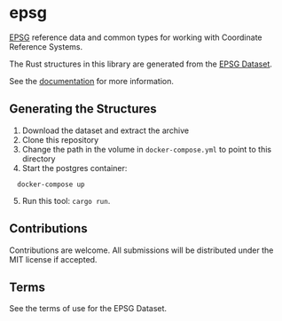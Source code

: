 # epsg

[EPSG](https://epsg.org/) reference data and common types for working with Coordinate Reference Systems.

The Rust structures in this library are generated from the [EPSG Dataset](https://iogp.georepository.com/terms-of-use.html).

See the [documentation](https://docs.rs/epsg/0.1.0/epsg/) for more information.

## Generating the Structures

1. Download the dataset and extract the archive
2. Clone this repository
3. Change the path in the volume in `docker-compose.yml` to point to this directory
4. Start the postgres container:
```
  docker-compose up
```
5. Run this tool: `cargo run`.

## Contributions

Contributions are welcome. All submissions will be distributed under the MIT license if accepted.

## Terms

See the terms of use for the EPSG Dataset.
